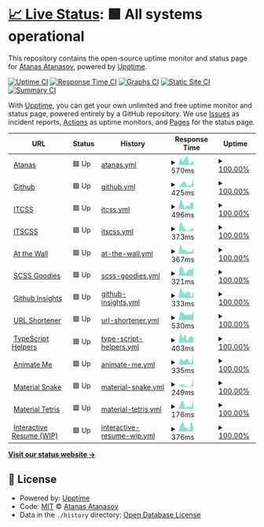 # [📈 Live Status](https://scriptex.github.io/uptime): <!--live status--> **🟩 All systems operational**

This repository contains the open-source uptime monitor and status page for [Atanas Atanasov](https://atanas.info), powered by [Upptime](https://github.com/upptime/upptime).

[![Uptime CI](https://github.com/scriptex/uptime/workflows/Uptime%20CI/badge.svg)](https://github.com/scriptex/uptime/actions?query=workflow%3A%22Uptime+CI%22)
[![Response Time CI](https://github.com/scriptex/uptime/workflows/Response%20Time%20CI/badge.svg)](https://github.com/scriptex/uptime/actions?query=workflow%3A%22Response+Time+CI%22)
[![Graphs CI](https://github.com/scriptex/uptime/workflows/Graphs%20CI/badge.svg)](https://github.com/scriptex/uptime/actions?query=workflow%3A%22Graphs+CI%22)
[![Static Site CI](https://github.com/scriptex/uptime/workflows/Static%20Site%20CI/badge.svg)](https://github.com/scriptex/uptime/actions?query=workflow%3A%22Static+Site+CI%22)
[![Summary CI](https://github.com/scriptex/uptime/workflows/Summary%20CI/badge.svg)](https://github.com/scriptex/uptime/actions?query=workflow%3A%22Summary+CI%22)

With [Upptime](https://upptime.js.org), you can get your own unlimited and free uptime monitor and status page, powered entirely by a GitHub repository. We use [Issues](https://github.com/scriptex/uptime/issues) as incident reports, [Actions](https://github.com/scriptex/uptime/actions) as uptime monitors, and [Pages](https://scriptex.github.io/uptime) for the status page.

<!--start: status pages-->
<!-- This summary is generated by Upptime (https://github.com/upptime/upptime) -->
<!-- Do not edit this manually, your changes will be overwritten -->
<!-- prettier-ignore -->
| URL | Status | History | Response Time | Uptime |
| --- | ------ | ------- | ------------- | ------ |
| <img alt="" src="https://favicons.githubusercontent.com/atanas.info" height="13"> [Atanas](https://atanas.info) | 🟩 Up | [atanas.yml](https://github.com/scriptex/uptime/commits/master/history/atanas.yml) | <details><summary><img alt="Response time graph" src="./graphs/atanas/response-time-week.png" height="20"> 570ms</summary><br><a href="https://scriptex.github.io/uptime/history/atanas"><img alt="Response time 398" src="https://img.shields.io/endpoint?url=https%3A%2F%2Fraw.githubusercontent.com%2Fscriptex%2Fuptime%2Fmaster%2Fapi%2Fatanas%2Fresponse-time.json"></a><br><a href="https://scriptex.github.io/uptime/history/atanas"><img alt="24-hour response time 517" src="https://img.shields.io/endpoint?url=https%3A%2F%2Fraw.githubusercontent.com%2Fscriptex%2Fuptime%2Fmaster%2Fapi%2Fatanas%2Fresponse-time-day.json"></a><br><a href="https://scriptex.github.io/uptime/history/atanas"><img alt="7-day response time 570" src="https://img.shields.io/endpoint?url=https%3A%2F%2Fraw.githubusercontent.com%2Fscriptex%2Fuptime%2Fmaster%2Fapi%2Fatanas%2Fresponse-time-week.json"></a><br><a href="https://scriptex.github.io/uptime/history/atanas"><img alt="30-day response time 398" src="https://img.shields.io/endpoint?url=https%3A%2F%2Fraw.githubusercontent.com%2Fscriptex%2Fuptime%2Fmaster%2Fapi%2Fatanas%2Fresponse-time-month.json"></a><br><a href="https://scriptex.github.io/uptime/history/atanas"><img alt="1-year response time 398" src="https://img.shields.io/endpoint?url=https%3A%2F%2Fraw.githubusercontent.com%2Fscriptex%2Fuptime%2Fmaster%2Fapi%2Fatanas%2Fresponse-time-year.json"></a></details> | <details><summary><a href="https://scriptex.github.io/uptime/history/atanas">100.00%</a></summary><a href="https://scriptex.github.io/uptime/history/atanas"><img alt="All-time uptime 100.00%" src="https://img.shields.io/endpoint?url=https%3A%2F%2Fraw.githubusercontent.com%2Fscriptex%2Fuptime%2Fmaster%2Fapi%2Fatanas%2Fuptime.json"></a><br><a href="https://scriptex.github.io/uptime/history/atanas"><img alt="24-hour uptime 100.00%" src="https://img.shields.io/endpoint?url=https%3A%2F%2Fraw.githubusercontent.com%2Fscriptex%2Fuptime%2Fmaster%2Fapi%2Fatanas%2Fuptime-day.json"></a><br><a href="https://scriptex.github.io/uptime/history/atanas"><img alt="7-day uptime 100.00%" src="https://img.shields.io/endpoint?url=https%3A%2F%2Fraw.githubusercontent.com%2Fscriptex%2Fuptime%2Fmaster%2Fapi%2Fatanas%2Fuptime-week.json"></a><br><a href="https://scriptex.github.io/uptime/history/atanas"><img alt="30-day uptime 100.00%" src="https://img.shields.io/endpoint?url=https%3A%2F%2Fraw.githubusercontent.com%2Fscriptex%2Fuptime%2Fmaster%2Fapi%2Fatanas%2Fuptime-month.json"></a><br><a href="https://scriptex.github.io/uptime/history/atanas"><img alt="1-year uptime 100.00%" src="https://img.shields.io/endpoint?url=https%3A%2F%2Fraw.githubusercontent.com%2Fscriptex%2Fuptime%2Fmaster%2Fapi%2Fatanas%2Fuptime-year.json"></a></details>
| <img alt="" src="https://favicons.githubusercontent.com/github.com" height="13"> [Github](https://github.com) | 🟩 Up | [github.yml](https://github.com/scriptex/uptime/commits/master/history/github.yml) | <details><summary><img alt="Response time graph" src="./graphs/github/response-time-week.png" height="20"> 425ms</summary><br><a href="https://scriptex.github.io/uptime/history/github"><img alt="Response time 265" src="https://img.shields.io/endpoint?url=https%3A%2F%2Fraw.githubusercontent.com%2Fscriptex%2Fuptime%2Fmaster%2Fapi%2Fgithub%2Fresponse-time.json"></a><br><a href="https://scriptex.github.io/uptime/history/github"><img alt="24-hour response time 1001" src="https://img.shields.io/endpoint?url=https%3A%2F%2Fraw.githubusercontent.com%2Fscriptex%2Fuptime%2Fmaster%2Fapi%2Fgithub%2Fresponse-time-day.json"></a><br><a href="https://scriptex.github.io/uptime/history/github"><img alt="7-day response time 425" src="https://img.shields.io/endpoint?url=https%3A%2F%2Fraw.githubusercontent.com%2Fscriptex%2Fuptime%2Fmaster%2Fapi%2Fgithub%2Fresponse-time-week.json"></a><br><a href="https://scriptex.github.io/uptime/history/github"><img alt="30-day response time 265" src="https://img.shields.io/endpoint?url=https%3A%2F%2Fraw.githubusercontent.com%2Fscriptex%2Fuptime%2Fmaster%2Fapi%2Fgithub%2Fresponse-time-month.json"></a><br><a href="https://scriptex.github.io/uptime/history/github"><img alt="1-year response time 265" src="https://img.shields.io/endpoint?url=https%3A%2F%2Fraw.githubusercontent.com%2Fscriptex%2Fuptime%2Fmaster%2Fapi%2Fgithub%2Fresponse-time-year.json"></a></details> | <details><summary><a href="https://scriptex.github.io/uptime/history/github">100.00%</a></summary><a href="https://scriptex.github.io/uptime/history/github"><img alt="All-time uptime 100.00%" src="https://img.shields.io/endpoint?url=https%3A%2F%2Fraw.githubusercontent.com%2Fscriptex%2Fuptime%2Fmaster%2Fapi%2Fgithub%2Fuptime.json"></a><br><a href="https://scriptex.github.io/uptime/history/github"><img alt="24-hour uptime 100.00%" src="https://img.shields.io/endpoint?url=https%3A%2F%2Fraw.githubusercontent.com%2Fscriptex%2Fuptime%2Fmaster%2Fapi%2Fgithub%2Fuptime-day.json"></a><br><a href="https://scriptex.github.io/uptime/history/github"><img alt="7-day uptime 100.00%" src="https://img.shields.io/endpoint?url=https%3A%2F%2Fraw.githubusercontent.com%2Fscriptex%2Fuptime%2Fmaster%2Fapi%2Fgithub%2Fuptime-week.json"></a><br><a href="https://scriptex.github.io/uptime/history/github"><img alt="30-day uptime 100.00%" src="https://img.shields.io/endpoint?url=https%3A%2F%2Fraw.githubusercontent.com%2Fscriptex%2Fuptime%2Fmaster%2Fapi%2Fgithub%2Fuptime-month.json"></a><br><a href="https://scriptex.github.io/uptime/history/github"><img alt="1-year uptime 100.00%" src="https://img.shields.io/endpoint?url=https%3A%2F%2Fraw.githubusercontent.com%2Fscriptex%2Fuptime%2Fmaster%2Fapi%2Fgithub%2Fuptime-year.json"></a></details>
| <img alt="" src="https://favicons.githubusercontent.com/itcss.atanas.info" height="13"> [ITCSS](https://itcss.atanas.info) | 🟩 Up | [itcss.yml](https://github.com/scriptex/uptime/commits/master/history/itcss.yml) | <details><summary><img alt="Response time graph" src="./graphs/itcss/response-time-week.png" height="20"> 496ms</summary><br><a href="https://scriptex.github.io/uptime/history/itcss"><img alt="Response time 439" src="https://img.shields.io/endpoint?url=https%3A%2F%2Fraw.githubusercontent.com%2Fscriptex%2Fuptime%2Fmaster%2Fapi%2Fitcss%2Fresponse-time.json"></a><br><a href="https://scriptex.github.io/uptime/history/itcss"><img alt="24-hour response time 600" src="https://img.shields.io/endpoint?url=https%3A%2F%2Fraw.githubusercontent.com%2Fscriptex%2Fuptime%2Fmaster%2Fapi%2Fitcss%2Fresponse-time-day.json"></a><br><a href="https://scriptex.github.io/uptime/history/itcss"><img alt="7-day response time 496" src="https://img.shields.io/endpoint?url=https%3A%2F%2Fraw.githubusercontent.com%2Fscriptex%2Fuptime%2Fmaster%2Fapi%2Fitcss%2Fresponse-time-week.json"></a><br><a href="https://scriptex.github.io/uptime/history/itcss"><img alt="30-day response time 439" src="https://img.shields.io/endpoint?url=https%3A%2F%2Fraw.githubusercontent.com%2Fscriptex%2Fuptime%2Fmaster%2Fapi%2Fitcss%2Fresponse-time-month.json"></a><br><a href="https://scriptex.github.io/uptime/history/itcss"><img alt="1-year response time 439" src="https://img.shields.io/endpoint?url=https%3A%2F%2Fraw.githubusercontent.com%2Fscriptex%2Fuptime%2Fmaster%2Fapi%2Fitcss%2Fresponse-time-year.json"></a></details> | <details><summary><a href="https://scriptex.github.io/uptime/history/itcss">100.00%</a></summary><a href="https://scriptex.github.io/uptime/history/itcss"><img alt="All-time uptime 100.00%" src="https://img.shields.io/endpoint?url=https%3A%2F%2Fraw.githubusercontent.com%2Fscriptex%2Fuptime%2Fmaster%2Fapi%2Fitcss%2Fuptime.json"></a><br><a href="https://scriptex.github.io/uptime/history/itcss"><img alt="24-hour uptime 100.00%" src="https://img.shields.io/endpoint?url=https%3A%2F%2Fraw.githubusercontent.com%2Fscriptex%2Fuptime%2Fmaster%2Fapi%2Fitcss%2Fuptime-day.json"></a><br><a href="https://scriptex.github.io/uptime/history/itcss"><img alt="7-day uptime 100.00%" src="https://img.shields.io/endpoint?url=https%3A%2F%2Fraw.githubusercontent.com%2Fscriptex%2Fuptime%2Fmaster%2Fapi%2Fitcss%2Fuptime-week.json"></a><br><a href="https://scriptex.github.io/uptime/history/itcss"><img alt="30-day uptime 100.00%" src="https://img.shields.io/endpoint?url=https%3A%2F%2Fraw.githubusercontent.com%2Fscriptex%2Fuptime%2Fmaster%2Fapi%2Fitcss%2Fuptime-month.json"></a><br><a href="https://scriptex.github.io/uptime/history/itcss"><img alt="1-year uptime 100.00%" src="https://img.shields.io/endpoint?url=https%3A%2F%2Fraw.githubusercontent.com%2Fscriptex%2Fuptime%2Fmaster%2Fapi%2Fitcss%2Fuptime-year.json"></a></details>
| <img alt="" src="https://favicons.githubusercontent.com/itscss.atanas.info" height="13"> [ITSCSS](https://itscss.atanas.info) | 🟩 Up | [itscss.yml](https://github.com/scriptex/uptime/commits/master/history/itscss.yml) | <details><summary><img alt="Response time graph" src="./graphs/itscss/response-time-week.png" height="20"> 373ms</summary><br><a href="https://scriptex.github.io/uptime/history/itscss"><img alt="Response time 363" src="https://img.shields.io/endpoint?url=https%3A%2F%2Fraw.githubusercontent.com%2Fscriptex%2Fuptime%2Fmaster%2Fapi%2Fitscss%2Fresponse-time.json"></a><br><a href="https://scriptex.github.io/uptime/history/itscss"><img alt="24-hour response time 359" src="https://img.shields.io/endpoint?url=https%3A%2F%2Fraw.githubusercontent.com%2Fscriptex%2Fuptime%2Fmaster%2Fapi%2Fitscss%2Fresponse-time-day.json"></a><br><a href="https://scriptex.github.io/uptime/history/itscss"><img alt="7-day response time 373" src="https://img.shields.io/endpoint?url=https%3A%2F%2Fraw.githubusercontent.com%2Fscriptex%2Fuptime%2Fmaster%2Fapi%2Fitscss%2Fresponse-time-week.json"></a><br><a href="https://scriptex.github.io/uptime/history/itscss"><img alt="30-day response time 363" src="https://img.shields.io/endpoint?url=https%3A%2F%2Fraw.githubusercontent.com%2Fscriptex%2Fuptime%2Fmaster%2Fapi%2Fitscss%2Fresponse-time-month.json"></a><br><a href="https://scriptex.github.io/uptime/history/itscss"><img alt="1-year response time 363" src="https://img.shields.io/endpoint?url=https%3A%2F%2Fraw.githubusercontent.com%2Fscriptex%2Fuptime%2Fmaster%2Fapi%2Fitscss%2Fresponse-time-year.json"></a></details> | <details><summary><a href="https://scriptex.github.io/uptime/history/itscss">100.00%</a></summary><a href="https://scriptex.github.io/uptime/history/itscss"><img alt="All-time uptime 100.00%" src="https://img.shields.io/endpoint?url=https%3A%2F%2Fraw.githubusercontent.com%2Fscriptex%2Fuptime%2Fmaster%2Fapi%2Fitscss%2Fuptime.json"></a><br><a href="https://scriptex.github.io/uptime/history/itscss"><img alt="24-hour uptime 100.00%" src="https://img.shields.io/endpoint?url=https%3A%2F%2Fraw.githubusercontent.com%2Fscriptex%2Fuptime%2Fmaster%2Fapi%2Fitscss%2Fuptime-day.json"></a><br><a href="https://scriptex.github.io/uptime/history/itscss"><img alt="7-day uptime 100.00%" src="https://img.shields.io/endpoint?url=https%3A%2F%2Fraw.githubusercontent.com%2Fscriptex%2Fuptime%2Fmaster%2Fapi%2Fitscss%2Fuptime-week.json"></a><br><a href="https://scriptex.github.io/uptime/history/itscss"><img alt="30-day uptime 100.00%" src="https://img.shields.io/endpoint?url=https%3A%2F%2Fraw.githubusercontent.com%2Fscriptex%2Fuptime%2Fmaster%2Fapi%2Fitscss%2Fuptime-month.json"></a><br><a href="https://scriptex.github.io/uptime/history/itscss"><img alt="1-year uptime 100.00%" src="https://img.shields.io/endpoint?url=https%3A%2F%2Fraw.githubusercontent.com%2Fscriptex%2Fuptime%2Fmaster%2Fapi%2Fitscss%2Fuptime-year.json"></a></details>
| <img alt="" src="https://favicons.githubusercontent.com/at-the-wall.atanas.info" height="13"> [At the Wall](https://at-the-wall.atanas.info) | 🟩 Up | [at-the-wall.yml](https://github.com/scriptex/uptime/commits/master/history/at-the-wall.yml) | <details><summary><img alt="Response time graph" src="./graphs/at-the-wall/response-time-week.png" height="20"> 367ms</summary><br><a href="https://scriptex.github.io/uptime/history/at-the-wall"><img alt="Response time 357" src="https://img.shields.io/endpoint?url=https%3A%2F%2Fraw.githubusercontent.com%2Fscriptex%2Fuptime%2Fmaster%2Fapi%2Fat-the-wall%2Fresponse-time.json"></a><br><a href="https://scriptex.github.io/uptime/history/at-the-wall"><img alt="24-hour response time 504" src="https://img.shields.io/endpoint?url=https%3A%2F%2Fraw.githubusercontent.com%2Fscriptex%2Fuptime%2Fmaster%2Fapi%2Fat-the-wall%2Fresponse-time-day.json"></a><br><a href="https://scriptex.github.io/uptime/history/at-the-wall"><img alt="7-day response time 367" src="https://img.shields.io/endpoint?url=https%3A%2F%2Fraw.githubusercontent.com%2Fscriptex%2Fuptime%2Fmaster%2Fapi%2Fat-the-wall%2Fresponse-time-week.json"></a><br><a href="https://scriptex.github.io/uptime/history/at-the-wall"><img alt="30-day response time 357" src="https://img.shields.io/endpoint?url=https%3A%2F%2Fraw.githubusercontent.com%2Fscriptex%2Fuptime%2Fmaster%2Fapi%2Fat-the-wall%2Fresponse-time-month.json"></a><br><a href="https://scriptex.github.io/uptime/history/at-the-wall"><img alt="1-year response time 357" src="https://img.shields.io/endpoint?url=https%3A%2F%2Fraw.githubusercontent.com%2Fscriptex%2Fuptime%2Fmaster%2Fapi%2Fat-the-wall%2Fresponse-time-year.json"></a></details> | <details><summary><a href="https://scriptex.github.io/uptime/history/at-the-wall">100.00%</a></summary><a href="https://scriptex.github.io/uptime/history/at-the-wall"><img alt="All-time uptime 100.00%" src="https://img.shields.io/endpoint?url=https%3A%2F%2Fraw.githubusercontent.com%2Fscriptex%2Fuptime%2Fmaster%2Fapi%2Fat-the-wall%2Fuptime.json"></a><br><a href="https://scriptex.github.io/uptime/history/at-the-wall"><img alt="24-hour uptime 100.00%" src="https://img.shields.io/endpoint?url=https%3A%2F%2Fraw.githubusercontent.com%2Fscriptex%2Fuptime%2Fmaster%2Fapi%2Fat-the-wall%2Fuptime-day.json"></a><br><a href="https://scriptex.github.io/uptime/history/at-the-wall"><img alt="7-day uptime 100.00%" src="https://img.shields.io/endpoint?url=https%3A%2F%2Fraw.githubusercontent.com%2Fscriptex%2Fuptime%2Fmaster%2Fapi%2Fat-the-wall%2Fuptime-week.json"></a><br><a href="https://scriptex.github.io/uptime/history/at-the-wall"><img alt="30-day uptime 100.00%" src="https://img.shields.io/endpoint?url=https%3A%2F%2Fraw.githubusercontent.com%2Fscriptex%2Fuptime%2Fmaster%2Fapi%2Fat-the-wall%2Fuptime-month.json"></a><br><a href="https://scriptex.github.io/uptime/history/at-the-wall"><img alt="1-year uptime 100.00%" src="https://img.shields.io/endpoint?url=https%3A%2F%2Fraw.githubusercontent.com%2Fscriptex%2Fuptime%2Fmaster%2Fapi%2Fat-the-wall%2Fuptime-year.json"></a></details>
| <img alt="" src="https://favicons.githubusercontent.com/scss-goodies.atanas.info" height="13"> [SCSS Goodies](https://scss-goodies.atanas.info) | 🟩 Up | [scss-goodies.yml](https://github.com/scriptex/uptime/commits/master/history/scss-goodies.yml) | <details><summary><img alt="Response time graph" src="./graphs/scss-goodies/response-time-week.png" height="20"> 321ms</summary><br><a href="https://scriptex.github.io/uptime/history/scss-goodies"><img alt="Response time 339" src="https://img.shields.io/endpoint?url=https%3A%2F%2Fraw.githubusercontent.com%2Fscriptex%2Fuptime%2Fmaster%2Fapi%2Fscss-goodies%2Fresponse-time.json"></a><br><a href="https://scriptex.github.io/uptime/history/scss-goodies"><img alt="24-hour response time 434" src="https://img.shields.io/endpoint?url=https%3A%2F%2Fraw.githubusercontent.com%2Fscriptex%2Fuptime%2Fmaster%2Fapi%2Fscss-goodies%2Fresponse-time-day.json"></a><br><a href="https://scriptex.github.io/uptime/history/scss-goodies"><img alt="7-day response time 321" src="https://img.shields.io/endpoint?url=https%3A%2F%2Fraw.githubusercontent.com%2Fscriptex%2Fuptime%2Fmaster%2Fapi%2Fscss-goodies%2Fresponse-time-week.json"></a><br><a href="https://scriptex.github.io/uptime/history/scss-goodies"><img alt="30-day response time 339" src="https://img.shields.io/endpoint?url=https%3A%2F%2Fraw.githubusercontent.com%2Fscriptex%2Fuptime%2Fmaster%2Fapi%2Fscss-goodies%2Fresponse-time-month.json"></a><br><a href="https://scriptex.github.io/uptime/history/scss-goodies"><img alt="1-year response time 339" src="https://img.shields.io/endpoint?url=https%3A%2F%2Fraw.githubusercontent.com%2Fscriptex%2Fuptime%2Fmaster%2Fapi%2Fscss-goodies%2Fresponse-time-year.json"></a></details> | <details><summary><a href="https://scriptex.github.io/uptime/history/scss-goodies">100.00%</a></summary><a href="https://scriptex.github.io/uptime/history/scss-goodies"><img alt="All-time uptime 100.00%" src="https://img.shields.io/endpoint?url=https%3A%2F%2Fraw.githubusercontent.com%2Fscriptex%2Fuptime%2Fmaster%2Fapi%2Fscss-goodies%2Fuptime.json"></a><br><a href="https://scriptex.github.io/uptime/history/scss-goodies"><img alt="24-hour uptime 100.00%" src="https://img.shields.io/endpoint?url=https%3A%2F%2Fraw.githubusercontent.com%2Fscriptex%2Fuptime%2Fmaster%2Fapi%2Fscss-goodies%2Fuptime-day.json"></a><br><a href="https://scriptex.github.io/uptime/history/scss-goodies"><img alt="7-day uptime 100.00%" src="https://img.shields.io/endpoint?url=https%3A%2F%2Fraw.githubusercontent.com%2Fscriptex%2Fuptime%2Fmaster%2Fapi%2Fscss-goodies%2Fuptime-week.json"></a><br><a href="https://scriptex.github.io/uptime/history/scss-goodies"><img alt="30-day uptime 100.00%" src="https://img.shields.io/endpoint?url=https%3A%2F%2Fraw.githubusercontent.com%2Fscriptex%2Fuptime%2Fmaster%2Fapi%2Fscss-goodies%2Fuptime-month.json"></a><br><a href="https://scriptex.github.io/uptime/history/scss-goodies"><img alt="1-year uptime 100.00%" src="https://img.shields.io/endpoint?url=https%3A%2F%2Fraw.githubusercontent.com%2Fscriptex%2Fuptime%2Fmaster%2Fapi%2Fscss-goodies%2Fuptime-year.json"></a></details>
| <img alt="" src="https://favicons.githubusercontent.com/github-insights.atanas.info" height="13"> [Github Insights](https://github-insights.atanas.info) | 🟩 Up | [github-insights.yml](https://github.com/scriptex/uptime/commits/master/history/github-insights.yml) | <details><summary><img alt="Response time graph" src="./graphs/github-insights/response-time-week.png" height="20"> 333ms</summary><br><a href="https://scriptex.github.io/uptime/history/github-insights"><img alt="Response time 313" src="https://img.shields.io/endpoint?url=https%3A%2F%2Fraw.githubusercontent.com%2Fscriptex%2Fuptime%2Fmaster%2Fapi%2Fgithub-insights%2Fresponse-time.json"></a><br><a href="https://scriptex.github.io/uptime/history/github-insights"><img alt="24-hour response time 386" src="https://img.shields.io/endpoint?url=https%3A%2F%2Fraw.githubusercontent.com%2Fscriptex%2Fuptime%2Fmaster%2Fapi%2Fgithub-insights%2Fresponse-time-day.json"></a><br><a href="https://scriptex.github.io/uptime/history/github-insights"><img alt="7-day response time 333" src="https://img.shields.io/endpoint?url=https%3A%2F%2Fraw.githubusercontent.com%2Fscriptex%2Fuptime%2Fmaster%2Fapi%2Fgithub-insights%2Fresponse-time-week.json"></a><br><a href="https://scriptex.github.io/uptime/history/github-insights"><img alt="30-day response time 313" src="https://img.shields.io/endpoint?url=https%3A%2F%2Fraw.githubusercontent.com%2Fscriptex%2Fuptime%2Fmaster%2Fapi%2Fgithub-insights%2Fresponse-time-month.json"></a><br><a href="https://scriptex.github.io/uptime/history/github-insights"><img alt="1-year response time 313" src="https://img.shields.io/endpoint?url=https%3A%2F%2Fraw.githubusercontent.com%2Fscriptex%2Fuptime%2Fmaster%2Fapi%2Fgithub-insights%2Fresponse-time-year.json"></a></details> | <details><summary><a href="https://scriptex.github.io/uptime/history/github-insights">100.00%</a></summary><a href="https://scriptex.github.io/uptime/history/github-insights"><img alt="All-time uptime 100.00%" src="https://img.shields.io/endpoint?url=https%3A%2F%2Fraw.githubusercontent.com%2Fscriptex%2Fuptime%2Fmaster%2Fapi%2Fgithub-insights%2Fuptime.json"></a><br><a href="https://scriptex.github.io/uptime/history/github-insights"><img alt="24-hour uptime 100.00%" src="https://img.shields.io/endpoint?url=https%3A%2F%2Fraw.githubusercontent.com%2Fscriptex%2Fuptime%2Fmaster%2Fapi%2Fgithub-insights%2Fuptime-day.json"></a><br><a href="https://scriptex.github.io/uptime/history/github-insights"><img alt="7-day uptime 100.00%" src="https://img.shields.io/endpoint?url=https%3A%2F%2Fraw.githubusercontent.com%2Fscriptex%2Fuptime%2Fmaster%2Fapi%2Fgithub-insights%2Fuptime-week.json"></a><br><a href="https://scriptex.github.io/uptime/history/github-insights"><img alt="30-day uptime 100.00%" src="https://img.shields.io/endpoint?url=https%3A%2F%2Fraw.githubusercontent.com%2Fscriptex%2Fuptime%2Fmaster%2Fapi%2Fgithub-insights%2Fuptime-month.json"></a><br><a href="https://scriptex.github.io/uptime/history/github-insights"><img alt="1-year uptime 100.00%" src="https://img.shields.io/endpoint?url=https%3A%2F%2Fraw.githubusercontent.com%2Fscriptex%2Fuptime%2Fmaster%2Fapi%2Fgithub-insights%2Fuptime-year.json"></a></details>
| <img alt="" src="https://favicons.githubusercontent.com/atanas.ml" height="13"> [URL Shortener](https://atanas.ml) | 🟩 Up | [url-shortener.yml](https://github.com/scriptex/uptime/commits/master/history/url-shortener.yml) | <details><summary><img alt="Response time graph" src="./graphs/url-shortener/response-time-week.png" height="20"> 530ms</summary><br><a href="https://scriptex.github.io/uptime/history/url-shortener"><img alt="Response time 530" src="https://img.shields.io/endpoint?url=https%3A%2F%2Fraw.githubusercontent.com%2Fscriptex%2Fuptime%2Fmaster%2Fapi%2Furl-shortener%2Fresponse-time.json"></a><br><a href="https://scriptex.github.io/uptime/history/url-shortener"><img alt="24-hour response time 777" src="https://img.shields.io/endpoint?url=https%3A%2F%2Fraw.githubusercontent.com%2Fscriptex%2Fuptime%2Fmaster%2Fapi%2Furl-shortener%2Fresponse-time-day.json"></a><br><a href="https://scriptex.github.io/uptime/history/url-shortener"><img alt="7-day response time 530" src="https://img.shields.io/endpoint?url=https%3A%2F%2Fraw.githubusercontent.com%2Fscriptex%2Fuptime%2Fmaster%2Fapi%2Furl-shortener%2Fresponse-time-week.json"></a><br><a href="https://scriptex.github.io/uptime/history/url-shortener"><img alt="30-day response time 530" src="https://img.shields.io/endpoint?url=https%3A%2F%2Fraw.githubusercontent.com%2Fscriptex%2Fuptime%2Fmaster%2Fapi%2Furl-shortener%2Fresponse-time-month.json"></a><br><a href="https://scriptex.github.io/uptime/history/url-shortener"><img alt="1-year response time 530" src="https://img.shields.io/endpoint?url=https%3A%2F%2Fraw.githubusercontent.com%2Fscriptex%2Fuptime%2Fmaster%2Fapi%2Furl-shortener%2Fresponse-time-year.json"></a></details> | <details><summary><a href="https://scriptex.github.io/uptime/history/url-shortener">100.00%</a></summary><a href="https://scriptex.github.io/uptime/history/url-shortener"><img alt="All-time uptime 100.00%" src="https://img.shields.io/endpoint?url=https%3A%2F%2Fraw.githubusercontent.com%2Fscriptex%2Fuptime%2Fmaster%2Fapi%2Furl-shortener%2Fuptime.json"></a><br><a href="https://scriptex.github.io/uptime/history/url-shortener"><img alt="24-hour uptime 100.00%" src="https://img.shields.io/endpoint?url=https%3A%2F%2Fraw.githubusercontent.com%2Fscriptex%2Fuptime%2Fmaster%2Fapi%2Furl-shortener%2Fuptime-day.json"></a><br><a href="https://scriptex.github.io/uptime/history/url-shortener"><img alt="7-day uptime 100.00%" src="https://img.shields.io/endpoint?url=https%3A%2F%2Fraw.githubusercontent.com%2Fscriptex%2Fuptime%2Fmaster%2Fapi%2Furl-shortener%2Fuptime-week.json"></a><br><a href="https://scriptex.github.io/uptime/history/url-shortener"><img alt="30-day uptime 100.00%" src="https://img.shields.io/endpoint?url=https%3A%2F%2Fraw.githubusercontent.com%2Fscriptex%2Fuptime%2Fmaster%2Fapi%2Furl-shortener%2Fuptime-month.json"></a><br><a href="https://scriptex.github.io/uptime/history/url-shortener"><img alt="1-year uptime 100.00%" src="https://img.shields.io/endpoint?url=https%3A%2F%2Fraw.githubusercontent.com%2Fscriptex%2Fuptime%2Fmaster%2Fapi%2Furl-shortener%2Fuptime-year.json"></a></details>
| <img alt="" src="https://favicons.githubusercontent.com/ts-helpers.atanas.info" height="13"> [TypeScript Helpers](https://ts-helpers.atanas.info) | 🟩 Up | [type-script-helpers.yml](https://github.com/scriptex/uptime/commits/master/history/type-script-helpers.yml) | <details><summary><img alt="Response time graph" src="./graphs/type-script-helpers/response-time-week.png" height="20"> 403ms</summary><br><a href="https://scriptex.github.io/uptime/history/type-script-helpers"><img alt="Response time 417" src="https://img.shields.io/endpoint?url=https%3A%2F%2Fraw.githubusercontent.com%2Fscriptex%2Fuptime%2Fmaster%2Fapi%2Ftype-script-helpers%2Fresponse-time.json"></a><br><a href="https://scriptex.github.io/uptime/history/type-script-helpers"><img alt="24-hour response time 347" src="https://img.shields.io/endpoint?url=https%3A%2F%2Fraw.githubusercontent.com%2Fscriptex%2Fuptime%2Fmaster%2Fapi%2Ftype-script-helpers%2Fresponse-time-day.json"></a><br><a href="https://scriptex.github.io/uptime/history/type-script-helpers"><img alt="7-day response time 403" src="https://img.shields.io/endpoint?url=https%3A%2F%2Fraw.githubusercontent.com%2Fscriptex%2Fuptime%2Fmaster%2Fapi%2Ftype-script-helpers%2Fresponse-time-week.json"></a><br><a href="https://scriptex.github.io/uptime/history/type-script-helpers"><img alt="30-day response time 417" src="https://img.shields.io/endpoint?url=https%3A%2F%2Fraw.githubusercontent.com%2Fscriptex%2Fuptime%2Fmaster%2Fapi%2Ftype-script-helpers%2Fresponse-time-month.json"></a><br><a href="https://scriptex.github.io/uptime/history/type-script-helpers"><img alt="1-year response time 417" src="https://img.shields.io/endpoint?url=https%3A%2F%2Fraw.githubusercontent.com%2Fscriptex%2Fuptime%2Fmaster%2Fapi%2Ftype-script-helpers%2Fresponse-time-year.json"></a></details> | <details><summary><a href="https://scriptex.github.io/uptime/history/type-script-helpers">100.00%</a></summary><a href="https://scriptex.github.io/uptime/history/type-script-helpers"><img alt="All-time uptime 100.00%" src="https://img.shields.io/endpoint?url=https%3A%2F%2Fraw.githubusercontent.com%2Fscriptex%2Fuptime%2Fmaster%2Fapi%2Ftype-script-helpers%2Fuptime.json"></a><br><a href="https://scriptex.github.io/uptime/history/type-script-helpers"><img alt="24-hour uptime 100.00%" src="https://img.shields.io/endpoint?url=https%3A%2F%2Fraw.githubusercontent.com%2Fscriptex%2Fuptime%2Fmaster%2Fapi%2Ftype-script-helpers%2Fuptime-day.json"></a><br><a href="https://scriptex.github.io/uptime/history/type-script-helpers"><img alt="7-day uptime 100.00%" src="https://img.shields.io/endpoint?url=https%3A%2F%2Fraw.githubusercontent.com%2Fscriptex%2Fuptime%2Fmaster%2Fapi%2Ftype-script-helpers%2Fuptime-week.json"></a><br><a href="https://scriptex.github.io/uptime/history/type-script-helpers"><img alt="30-day uptime 100.00%" src="https://img.shields.io/endpoint?url=https%3A%2F%2Fraw.githubusercontent.com%2Fscriptex%2Fuptime%2Fmaster%2Fapi%2Ftype-script-helpers%2Fuptime-month.json"></a><br><a href="https://scriptex.github.io/uptime/history/type-script-helpers"><img alt="1-year uptime 100.00%" src="https://img.shields.io/endpoint?url=https%3A%2F%2Fraw.githubusercontent.com%2Fscriptex%2Fuptime%2Fmaster%2Fapi%2Ftype-script-helpers%2Fuptime-year.json"></a></details>
| <img alt="" src="https://favicons.githubusercontent.com/animate-me.atanas.info" height="13"> [Animate Me](https://animate-me.atanas.info) | 🟩 Up | [animate-me.yml](https://github.com/scriptex/uptime/commits/master/history/animate-me.yml) | <details><summary><img alt="Response time graph" src="./graphs/animate-me/response-time-week.png" height="20"> 335ms</summary><br><a href="https://scriptex.github.io/uptime/history/animate-me"><img alt="Response time 327" src="https://img.shields.io/endpoint?url=https%3A%2F%2Fraw.githubusercontent.com%2Fscriptex%2Fuptime%2Fmaster%2Fapi%2Fanimate-me%2Fresponse-time.json"></a><br><a href="https://scriptex.github.io/uptime/history/animate-me"><img alt="24-hour response time 687" src="https://img.shields.io/endpoint?url=https%3A%2F%2Fraw.githubusercontent.com%2Fscriptex%2Fuptime%2Fmaster%2Fapi%2Fanimate-me%2Fresponse-time-day.json"></a><br><a href="https://scriptex.github.io/uptime/history/animate-me"><img alt="7-day response time 335" src="https://img.shields.io/endpoint?url=https%3A%2F%2Fraw.githubusercontent.com%2Fscriptex%2Fuptime%2Fmaster%2Fapi%2Fanimate-me%2Fresponse-time-week.json"></a><br><a href="https://scriptex.github.io/uptime/history/animate-me"><img alt="30-day response time 327" src="https://img.shields.io/endpoint?url=https%3A%2F%2Fraw.githubusercontent.com%2Fscriptex%2Fuptime%2Fmaster%2Fapi%2Fanimate-me%2Fresponse-time-month.json"></a><br><a href="https://scriptex.github.io/uptime/history/animate-me"><img alt="1-year response time 327" src="https://img.shields.io/endpoint?url=https%3A%2F%2Fraw.githubusercontent.com%2Fscriptex%2Fuptime%2Fmaster%2Fapi%2Fanimate-me%2Fresponse-time-year.json"></a></details> | <details><summary><a href="https://scriptex.github.io/uptime/history/animate-me">100.00%</a></summary><a href="https://scriptex.github.io/uptime/history/animate-me"><img alt="All-time uptime 100.00%" src="https://img.shields.io/endpoint?url=https%3A%2F%2Fraw.githubusercontent.com%2Fscriptex%2Fuptime%2Fmaster%2Fapi%2Fanimate-me%2Fuptime.json"></a><br><a href="https://scriptex.github.io/uptime/history/animate-me"><img alt="24-hour uptime 100.00%" src="https://img.shields.io/endpoint?url=https%3A%2F%2Fraw.githubusercontent.com%2Fscriptex%2Fuptime%2Fmaster%2Fapi%2Fanimate-me%2Fuptime-day.json"></a><br><a href="https://scriptex.github.io/uptime/history/animate-me"><img alt="7-day uptime 100.00%" src="https://img.shields.io/endpoint?url=https%3A%2F%2Fraw.githubusercontent.com%2Fscriptex%2Fuptime%2Fmaster%2Fapi%2Fanimate-me%2Fuptime-week.json"></a><br><a href="https://scriptex.github.io/uptime/history/animate-me"><img alt="30-day uptime 100.00%" src="https://img.shields.io/endpoint?url=https%3A%2F%2Fraw.githubusercontent.com%2Fscriptex%2Fuptime%2Fmaster%2Fapi%2Fanimate-me%2Fuptime-month.json"></a><br><a href="https://scriptex.github.io/uptime/history/animate-me"><img alt="1-year uptime 100.00%" src="https://img.shields.io/endpoint?url=https%3A%2F%2Fraw.githubusercontent.com%2Fscriptex%2Fuptime%2Fmaster%2Fapi%2Fanimate-me%2Fuptime-year.json"></a></details>
| <img alt="" src="https://favicons.githubusercontent.com/snake.atanas.info" height="13"> [Material Snake](https://snake.atanas.info) | 🟩 Up | [material-snake.yml](https://github.com/scriptex/uptime/commits/master/history/material-snake.yml) | <details><summary><img alt="Response time graph" src="./graphs/material-snake/response-time-week.png" height="20"> 249ms</summary><br><a href="https://scriptex.github.io/uptime/history/material-snake"><img alt="Response time 267" src="https://img.shields.io/endpoint?url=https%3A%2F%2Fraw.githubusercontent.com%2Fscriptex%2Fuptime%2Fmaster%2Fapi%2Fmaterial-snake%2Fresponse-time.json"></a><br><a href="https://scriptex.github.io/uptime/history/material-snake"><img alt="24-hour response time 1043" src="https://img.shields.io/endpoint?url=https%3A%2F%2Fraw.githubusercontent.com%2Fscriptex%2Fuptime%2Fmaster%2Fapi%2Fmaterial-snake%2Fresponse-time-day.json"></a><br><a href="https://scriptex.github.io/uptime/history/material-snake"><img alt="7-day response time 249" src="https://img.shields.io/endpoint?url=https%3A%2F%2Fraw.githubusercontent.com%2Fscriptex%2Fuptime%2Fmaster%2Fapi%2Fmaterial-snake%2Fresponse-time-week.json"></a><br><a href="https://scriptex.github.io/uptime/history/material-snake"><img alt="30-day response time 267" src="https://img.shields.io/endpoint?url=https%3A%2F%2Fraw.githubusercontent.com%2Fscriptex%2Fuptime%2Fmaster%2Fapi%2Fmaterial-snake%2Fresponse-time-month.json"></a><br><a href="https://scriptex.github.io/uptime/history/material-snake"><img alt="1-year response time 267" src="https://img.shields.io/endpoint?url=https%3A%2F%2Fraw.githubusercontent.com%2Fscriptex%2Fuptime%2Fmaster%2Fapi%2Fmaterial-snake%2Fresponse-time-year.json"></a></details> | <details><summary><a href="https://scriptex.github.io/uptime/history/material-snake">100.00%</a></summary><a href="https://scriptex.github.io/uptime/history/material-snake"><img alt="All-time uptime 100.00%" src="https://img.shields.io/endpoint?url=https%3A%2F%2Fraw.githubusercontent.com%2Fscriptex%2Fuptime%2Fmaster%2Fapi%2Fmaterial-snake%2Fuptime.json"></a><br><a href="https://scriptex.github.io/uptime/history/material-snake"><img alt="24-hour uptime 100.00%" src="https://img.shields.io/endpoint?url=https%3A%2F%2Fraw.githubusercontent.com%2Fscriptex%2Fuptime%2Fmaster%2Fapi%2Fmaterial-snake%2Fuptime-day.json"></a><br><a href="https://scriptex.github.io/uptime/history/material-snake"><img alt="7-day uptime 100.00%" src="https://img.shields.io/endpoint?url=https%3A%2F%2Fraw.githubusercontent.com%2Fscriptex%2Fuptime%2Fmaster%2Fapi%2Fmaterial-snake%2Fuptime-week.json"></a><br><a href="https://scriptex.github.io/uptime/history/material-snake"><img alt="30-day uptime 100.00%" src="https://img.shields.io/endpoint?url=https%3A%2F%2Fraw.githubusercontent.com%2Fscriptex%2Fuptime%2Fmaster%2Fapi%2Fmaterial-snake%2Fuptime-month.json"></a><br><a href="https://scriptex.github.io/uptime/history/material-snake"><img alt="1-year uptime 100.00%" src="https://img.shields.io/endpoint?url=https%3A%2F%2Fraw.githubusercontent.com%2Fscriptex%2Fuptime%2Fmaster%2Fapi%2Fmaterial-snake%2Fuptime-year.json"></a></details>
| <img alt="" src="https://favicons.githubusercontent.com/tetris.atanas.info" height="13"> [Material Tetris](https://tetris.atanas.info) | 🟩 Up | [material-tetris.yml](https://github.com/scriptex/uptime/commits/master/history/material-tetris.yml) | <details><summary><img alt="Response time graph" src="./graphs/material-tetris/response-time-week.png" height="20"> 176ms</summary><br><a href="https://scriptex.github.io/uptime/history/material-tetris"><img alt="Response time 191" src="https://img.shields.io/endpoint?url=https%3A%2F%2Fraw.githubusercontent.com%2Fscriptex%2Fuptime%2Fmaster%2Fapi%2Fmaterial-tetris%2Fresponse-time.json"></a><br><a href="https://scriptex.github.io/uptime/history/material-tetris"><img alt="24-hour response time 392" src="https://img.shields.io/endpoint?url=https%3A%2F%2Fraw.githubusercontent.com%2Fscriptex%2Fuptime%2Fmaster%2Fapi%2Fmaterial-tetris%2Fresponse-time-day.json"></a><br><a href="https://scriptex.github.io/uptime/history/material-tetris"><img alt="7-day response time 176" src="https://img.shields.io/endpoint?url=https%3A%2F%2Fraw.githubusercontent.com%2Fscriptex%2Fuptime%2Fmaster%2Fapi%2Fmaterial-tetris%2Fresponse-time-week.json"></a><br><a href="https://scriptex.github.io/uptime/history/material-tetris"><img alt="30-day response time 191" src="https://img.shields.io/endpoint?url=https%3A%2F%2Fraw.githubusercontent.com%2Fscriptex%2Fuptime%2Fmaster%2Fapi%2Fmaterial-tetris%2Fresponse-time-month.json"></a><br><a href="https://scriptex.github.io/uptime/history/material-tetris"><img alt="1-year response time 191" src="https://img.shields.io/endpoint?url=https%3A%2F%2Fraw.githubusercontent.com%2Fscriptex%2Fuptime%2Fmaster%2Fapi%2Fmaterial-tetris%2Fresponse-time-year.json"></a></details> | <details><summary><a href="https://scriptex.github.io/uptime/history/material-tetris">100.00%</a></summary><a href="https://scriptex.github.io/uptime/history/material-tetris"><img alt="All-time uptime 100.00%" src="https://img.shields.io/endpoint?url=https%3A%2F%2Fraw.githubusercontent.com%2Fscriptex%2Fuptime%2Fmaster%2Fapi%2Fmaterial-tetris%2Fuptime.json"></a><br><a href="https://scriptex.github.io/uptime/history/material-tetris"><img alt="24-hour uptime 100.00%" src="https://img.shields.io/endpoint?url=https%3A%2F%2Fraw.githubusercontent.com%2Fscriptex%2Fuptime%2Fmaster%2Fapi%2Fmaterial-tetris%2Fuptime-day.json"></a><br><a href="https://scriptex.github.io/uptime/history/material-tetris"><img alt="7-day uptime 100.00%" src="https://img.shields.io/endpoint?url=https%3A%2F%2Fraw.githubusercontent.com%2Fscriptex%2Fuptime%2Fmaster%2Fapi%2Fmaterial-tetris%2Fuptime-week.json"></a><br><a href="https://scriptex.github.io/uptime/history/material-tetris"><img alt="30-day uptime 100.00%" src="https://img.shields.io/endpoint?url=https%3A%2F%2Fraw.githubusercontent.com%2Fscriptex%2Fuptime%2Fmaster%2Fapi%2Fmaterial-tetris%2Fuptime-month.json"></a><br><a href="https://scriptex.github.io/uptime/history/material-tetris"><img alt="1-year uptime 100.00%" src="https://img.shields.io/endpoint?url=https%3A%2F%2Fraw.githubusercontent.com%2Fscriptex%2Fuptime%2Fmaster%2Fapi%2Fmaterial-tetris%2Fuptime-year.json"></a></details>
| <img alt="" src="https://favicons.githubusercontent.com/interactive-resume.atanas.info" height="13"> [Interactive Resume (WIP)](https://interactive-resume.atanas.info) | 🟩 Up | [interactive-resume-wip.yml](https://github.com/scriptex/uptime/commits/master/history/interactive-resume-wip.yml) | <details><summary><img alt="Response time graph" src="./graphs/interactive-resume-wip/response-time-week.png" height="20"> 376ms</summary><br><a href="https://scriptex.github.io/uptime/history/interactive-resume-wip"><img alt="Response time 303" src="https://img.shields.io/endpoint?url=https%3A%2F%2Fraw.githubusercontent.com%2Fscriptex%2Fuptime%2Fmaster%2Fapi%2Finteractive-resume-wip%2Fresponse-time.json"></a><br><a href="https://scriptex.github.io/uptime/history/interactive-resume-wip"><img alt="24-hour response time 294" src="https://img.shields.io/endpoint?url=https%3A%2F%2Fraw.githubusercontent.com%2Fscriptex%2Fuptime%2Fmaster%2Fapi%2Finteractive-resume-wip%2Fresponse-time-day.json"></a><br><a href="https://scriptex.github.io/uptime/history/interactive-resume-wip"><img alt="7-day response time 376" src="https://img.shields.io/endpoint?url=https%3A%2F%2Fraw.githubusercontent.com%2Fscriptex%2Fuptime%2Fmaster%2Fapi%2Finteractive-resume-wip%2Fresponse-time-week.json"></a><br><a href="https://scriptex.github.io/uptime/history/interactive-resume-wip"><img alt="30-day response time 303" src="https://img.shields.io/endpoint?url=https%3A%2F%2Fraw.githubusercontent.com%2Fscriptex%2Fuptime%2Fmaster%2Fapi%2Finteractive-resume-wip%2Fresponse-time-month.json"></a><br><a href="https://scriptex.github.io/uptime/history/interactive-resume-wip"><img alt="1-year response time 303" src="https://img.shields.io/endpoint?url=https%3A%2F%2Fraw.githubusercontent.com%2Fscriptex%2Fuptime%2Fmaster%2Fapi%2Finteractive-resume-wip%2Fresponse-time-year.json"></a></details> | <details><summary><a href="https://scriptex.github.io/uptime/history/interactive-resume-wip">100.00%</a></summary><a href="https://scriptex.github.io/uptime/history/interactive-resume-wip"><img alt="All-time uptime 100.00%" src="https://img.shields.io/endpoint?url=https%3A%2F%2Fraw.githubusercontent.com%2Fscriptex%2Fuptime%2Fmaster%2Fapi%2Finteractive-resume-wip%2Fuptime.json"></a><br><a href="https://scriptex.github.io/uptime/history/interactive-resume-wip"><img alt="24-hour uptime 100.00%" src="https://img.shields.io/endpoint?url=https%3A%2F%2Fraw.githubusercontent.com%2Fscriptex%2Fuptime%2Fmaster%2Fapi%2Finteractive-resume-wip%2Fuptime-day.json"></a><br><a href="https://scriptex.github.io/uptime/history/interactive-resume-wip"><img alt="7-day uptime 100.00%" src="https://img.shields.io/endpoint?url=https%3A%2F%2Fraw.githubusercontent.com%2Fscriptex%2Fuptime%2Fmaster%2Fapi%2Finteractive-resume-wip%2Fuptime-week.json"></a><br><a href="https://scriptex.github.io/uptime/history/interactive-resume-wip"><img alt="30-day uptime 100.00%" src="https://img.shields.io/endpoint?url=https%3A%2F%2Fraw.githubusercontent.com%2Fscriptex%2Fuptime%2Fmaster%2Fapi%2Finteractive-resume-wip%2Fuptime-month.json"></a><br><a href="https://scriptex.github.io/uptime/history/interactive-resume-wip"><img alt="1-year uptime 100.00%" src="https://img.shields.io/endpoint?url=https%3A%2F%2Fraw.githubusercontent.com%2Fscriptex%2Fuptime%2Fmaster%2Fapi%2Finteractive-resume-wip%2Fuptime-year.json"></a></details>

<!--end: status pages-->

[**Visit our status website →**](https://scriptex.github.io/uptime)

## 📄 License

- Powered by: [Upptime](https://github.com/upptime/upptime)
- Code: [MIT](./LICENSE) © [Atanas Atanasov](https://atanas.info)
- Data in the `./history` directory: [Open Database License](https://opendatacommons.org/licenses/odbl/1-0/)
